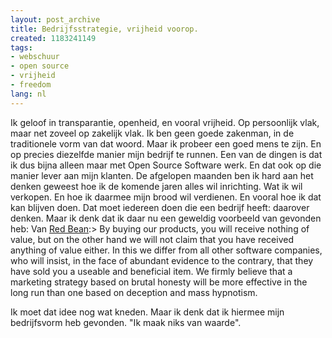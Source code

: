 ```yaml
---
layout: post_archive
title: Bedrijfsstrategie, vrijheid voorop.
created: 1183241149
tags:
- webschuur
- open source
- vrijheid
- freedom
lang: nl
---
```

Ik geloof in transparantie, openheid, en vooral vrijheid. Op persoonlijk vlak, maar net zoveel op zakelijk vlak. Ik ben geen goede zakenman, in de traditionele vorm van dat woord. Maar ik probeer een goed mens te zijn. En op precies diezelfde manier mijn bedrijf te runnen. Een van de dingen is dat ik dus bijna alleen maar met Open Source Software werk. En dat ook op die manier lever aan mijn klanten. De afgelopen maanden ben ik hard aan het denken geweest hoe ik de komende jaren alles wil inrichting. Wat ik wil verkopen. En hoe ik daarmee mijn brood wil verdienen. En vooral hoe ik dat kan blijven doen. Dat moet iedereen doen die een bedrijf heeft: daarover denken. Maar ik denk dat ik daar nu een geweldig voorbeeld van gevonden heb: Van [Red Bean](http://www.red-bean.com):> By buying our products, you will receive nothing of value, but on the other hand we will not claim that you have received anything of value either. In this we differ from all other software companies, who will insist, in the face of abundant evidence to the contrary, that they have sold you a useable and beneficial item. We firmly believe that a marketing strategy based on brutal honesty will be more effective in the long run than one based on deception and mass hypnotism.

Ik moet dat idee nog wat kneden. Maar ik denk dat ik hiermee mijn bedrijfsvorm heb gevonden. "Ik maak niks van waarde".
